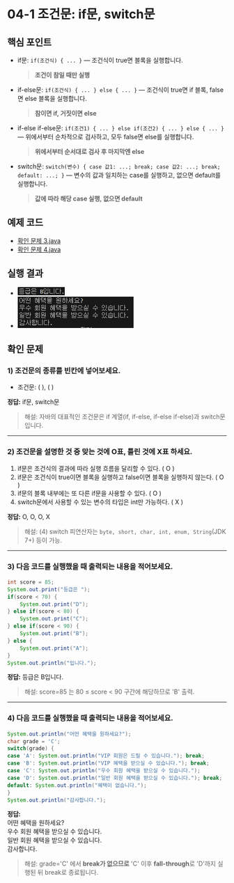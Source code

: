 # 04-1 조건문: if문, switch문

## 핵심 포인트
- if문: `if(조건식) { ... }` — 조건식이 true면 블록을 실행합니다.  
  > **조건이 참일 때만 실행**

- if-else문: `if(조건식) { ... } else { ... }` — 조건식이 true면 if 블록, false면 else 블록을 실행합니다.  
  > **참이면 if, 거짓이면 else**

- if-else if-else문: `if(조건1) { ... } else if(조건2) { ... } else { ... }` — 위에서부터 순차적으로 검사하고, 모두 false면 else를 실행합니다.  
  > **위에서부터 순서대로 검사 후 마지막엔 else**

- switch문: `switch(변수) { case 값1: ...; break; case 값2: ...; break; default: ...; }` — 변수의 값과 일치하는 case를 실행하고, 없으면 default를 실행합니다.  
  > **값에 따라 해당 case 실행, 없으면 default**
  
## 예제 코드
- [확인 문제 3.java](../code-examples/chap04_1/Fixed3Ex04_1.java)
- [확인 문제 4.java](../code-examples/chap04_1/Fixed4Ex04_1.java)

## 실행 결과
- ![Fixed3Ex](../images/04-1/Fixed3Ex.png)
- ![Fixed4Ex](../images/04-1/Fixed4Ex.png)

## 확인 문제

### 1) 조건문의 종류를 빈칸에 넣어보세요.
- 조건문: (      ), (      )

**정답:** if문, switch문
> 해설: 자바의 대표적인 조건문은 if 계열(if, if-else, if-else if-else)과 switch문입니다.

---

### 2) 조건문을 설명한 것 중 맞는 것에 O표, 틀린 것에 X표 하세요.
1. if문은 조건식의 결과에 따라 실행 흐름을 달리할 수 있다. ( O )  
2. if문은 조건식이 true이면 블록을 실행하고 false이면 블록을 실행하지 않는다. ( O )  
3. if문의 블록 내부에는 또 다른 if문을 사용할 수 있다. ( O )  
4. switch문에서 사용할 수 있는 변수의 타입은 int만 가능하다. ( X )

**정답:** O, O, O, X
> 해설: (4) switch 피연산자는 `byte, short, char, int, enum, String`(JDK 7+) 등이 가능.

---

### 3) 다음 코드를 실행했을 때 출력되는 내용을 적어보세요.
```java
int score = 85;
System.out.print("등급은 ");
if(score < 70) {
    System.out.print("D");
} else if(score < 80) {
    System.out.print("C");
} else if(score < 90) {
    System.out.print("B");
} else {
    System.out.print("A");
}
System.out.println("입니다.");
```
**정답:** 등급은 B입니다. 
> 해설: score=85 는 80 ≤ score < 90 구간에 해당하므로 'B' 출력.

---

### 4) 다음 코드를 실행했을 때 출력되는 내용을 적어보세요.
```java
System.out.println("어떤 혜택을 원하세요?");
char grade = 'C';
switch(grade) {
case 'A': System.out.println("VIP 회원은 드릴 수 있습니다."); break;
case 'B': System.out.println("VIP 혜택을 받으실 수 있습니다."); break;
case 'C': System.out.println("우수 회원 혜택을 받으실 수 있습니다.");
case 'D': System.out.println("일반 회원 혜택을 받으실 수 있습니다."); break;
default: System.out.println("혜택이 없습니다.");
}
System.out.println("감사합니다.");
```
**정답:**  
어떤 혜택을 원하세요?  
우수 회원 혜택을 받으실 수 있습니다.  
일반 회원 혜택을 받으실 수 있습니다.  
감사합니다.  

> 해설: grade='C' 에서 **break가 없으므로** 'C' 이후 **fall-through**로 'D'까지 실행된 뒤 break로 종료됩니다.
